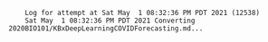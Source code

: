         Log for attempt at Sat May  1 08:32:36 PM PDT 2021 (12538)
        Sat May  1 08:32:36 PM PDT 2021 Converting 2020BIO101/KBxDeepLearningCOVIDForecasting.md...
